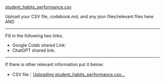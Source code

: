 [student_habits_performance.csv](https://github.com/user-attachments/files/20497376/student_habits_performance.csv)

Upload your CSV file, codebook.md, and any json files/relevant files here. AND 

---
Fill in the following two links.

 - Google Colab shared Link:  
 - ChatGPT shared link:  


---
If there is other relevant information put it below:
 - CSV file：[Uploading student_habits_performance.csv…]()



